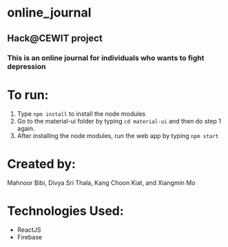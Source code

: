 # online_journal
## Hack@CEWIT project
### This is an online journal for individuals who wants to fight depression

# To run:
1) Type ```npm install``` to install the node modules
2) Go to the material-ui folder by typing ```cd material-ui``` and then do step 1 again.
3) After installing the node modules, run the web app by typing ```npm start```

# Created by:

Mahnoor Bibi, Divya Sri Thala, Kang Choon Kiat, and Xiangmin Mo

# Technologies Used:
* ReactJS
* Firebase